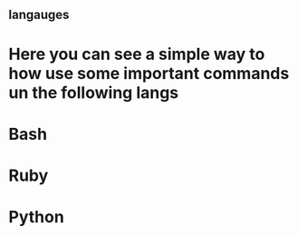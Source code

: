 ## langauges 

# Here you can see a simple way to how use some important commands un the following langs

# Bash
# Ruby
# Python